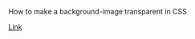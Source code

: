 How to make a background-image transparent in CSS

[Link](https://www.youtube.com/watch?v=LQsjNmkqUOc&list=PLZxcb0K1EF7IqqGIQxfHb7jSn2vGgORpj&index=1&t=91s)